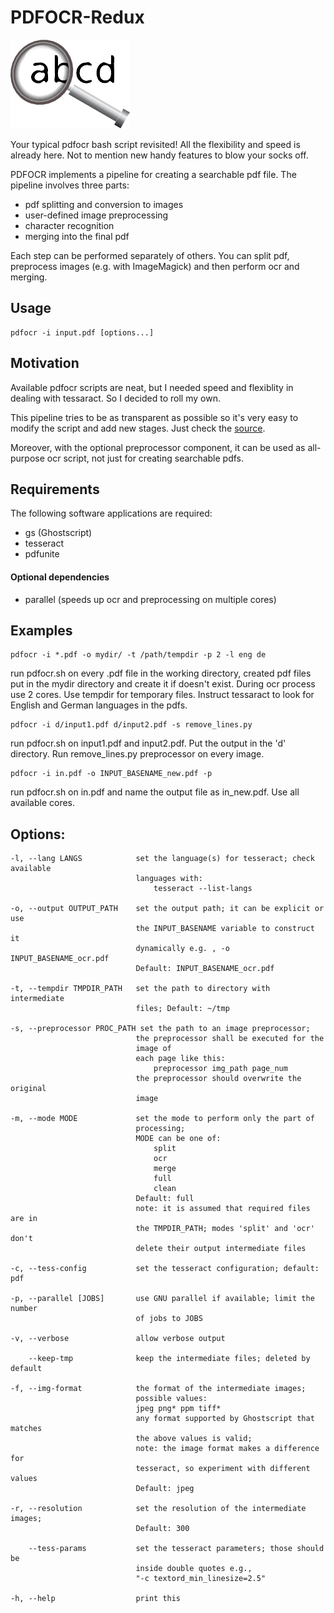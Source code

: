 # PDFOCR-Redux
![zoom](img/magni-glass.png)

Your typical pdfocr bash script revisited! All the flexibility and speed is
already here. Not to mention new handy features to blow your socks off. 

PDFOCR implements a pipeline for creating a searchable
pdf file. The pipeline involves three parts:
  - pdf splitting and conversion to images
  - user-defined image preprocessing
  - character recognition
  - merging into the final pdf

Each step can be performed separately of others. You can split pdf, preprocess
images (e.g. with ImageMagick) and then perform ocr and merging.

## Usage

    pdfocr -i input.pdf [options...]

## Motivation

Available pdfocr scripts are neat, but I needed speed and flexiblity in
dealing with tessaract. So I decided to roll my own. 

This pipeline tries to be as transparent as possible so it's very easy to
modify the script and add new stages. Just check the [source](pdfocr.sh).

Moreover, with the optional preprocessor component, it can be used as
all-purpose ocr script, not just for creating searchable pdfs.

## Requirements

  The following software applications are required:
  - gs (Ghostscript)
  - tesseract
  - pdfunite

#### Optional dependencies
  - parallel (speeds up ocr and preprocessing on multiple cores)


## Examples

    pdfocr -i *.pdf -o mydir/ -t /path/tempdir -p 2 -l eng de 

  run pdfocr.sh on every .pdf file in the working directory,
  created pdf files put in the mydir directory and create it if doesn't exist.
  During ocr process use 2 cores. Use tempdir for temporary files.
  Instruct tessaract to look for English and German languages in the pdfs.

    pdfocr -i d/input1.pdf d/input2.pdf -s remove_lines.py

  run pdfocr.sh on input1.pdf and input2.pdf. Put the output in the 'd'
  directory. Run remove_lines.py preprocessor on every image.

    pdfocr -i in.pdf -o INPUT_BASENAME_new.pdf -p

  run pdfocr.sh on in.pdf and name the output file as in_new.pdf.
  Use all available cores.


## Options:

    -l, --lang LANGS            set the language(s) for tesseract; check available
                                languages with: 
                                    tesseract --list-langs

    -o, --output OUTPUT_PATH    set the output path; it can be explicit or use
                                the INPUT_BASENAME variable to construct it
                                dynamically e.g. , -o INPUT_BASENAME_ocr.pdf
                                Default: INPUT_BASENAME_ocr.pdf

    -t, --tempdir TMPDIR_PATH   set the path to directory with intermediate
                                files; Default: ~/tmp

    -s, --preprocessor PROC_PATH set the path to an image preprocessor;
                                the preprocessor shall be executed for the
                                image of
                                each page like this:
                                    preprocessor img_path page_num
                                the preprocessor should overwrite the original
                                image

    -m, --mode MODE             set the mode to perform only the part of
                                processing;
                                MODE can be one of: 
                                    split
                                    ocr
                                    merge
                                    full  
                                    clean
                                Default: full
                                note: it is assumed that required files are in
                                the TMPDIR_PATH; modes 'split' and 'ocr' don't
                                delete their output intermediate files

    -c, --tess-config           set the tesseract configuration; default: pdf

    -p, --parallel [JOBS]       use GNU parallel if available; limit the number
                                of jobs to JOBS

    -v, --verbose               allow verbose output

        --keep-tmp              keep the intermediate files; deleted by default

    -f, --img-format            the format of the intermediate images; 
                                possible values:
                                jpeg png* ppm tiff*
                                any format supported by Ghostscript that matches
                                the above values is valid;
                                note: the image format makes a difference for
                                tesseract, so experiment with different values
                                Default: jpeg

    -r, --resolution            set the resolution of the intermediate images;
                                Default: 300

        --tess-params           set the tesseract parameters; those should be
                                inside double quotes e.g., 
                                "-c textord_min_linesize=2.5"

    -h, --help                  print this
    

